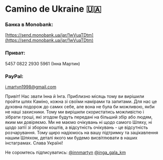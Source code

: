 # Camino de Ukraine 🇺🇦

### Банка в Monobank: 
[https://send.monobank.ua/jar/1wVuaTDtm](https://send.monobank.ua/jar/1wVuaTDtm)
### Приват: 
5457 0822 2930 5961 (Iнна Мартин)
### PayPal:
i.martyn1998@gmail.com

Привіт!
Нас звати Інна й Інга. Приблизно місяць тому ви вирішили пройти шлях Каміно, кожна зі своїми намірами та запитами. Для нас це духовна подорож до самих себе, але вона не була би можливою, якби не наші захисники. Тому ми вирішили скористатись можливістю і зібрати гроші, які згодом будуть передані на більший збір або людям, яким ми довіряємо. Ми не маємо очікувань ні щодо самого Шляху, ні щодо затії зі збором коштів, а відсутність очікувань - це відсутність розчарування. Тому щиро надіємось на вашу підтримку та зацікавлення нашим Шляхом, деталі якого ми будемо висвітлювати в наших інстаграмах. Слава Україні!

Не соромтесь підписуватись:
[@innmartyn](https://www.instagram.com/innmartyn/)
[@inga_gala_km](https://www.instagram.com/inga_gala_km/)







<!--
**innmartyn/innmartyn** is a ✨ _special_ ✨ repository because its `README.md` (this file) appears on your GitHub profile.

Here are some ideas to get you started:

- 🔭 I’m currently working on ...
- 🌱 I’m currently learning ...
- 👯 I’m looking to collaborate on ...
- 🤔 I’m looking for help with ...
- 💬 Ask me about ...
- 📫 How to reach me: ...
- 😄 Pronouns: ...
- ⚡ Fun fact: ...
-->
